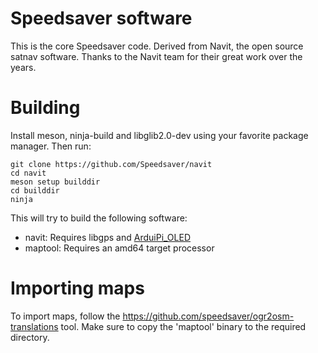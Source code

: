 # Speedsaver software #

This is the core Speedsaver code. Derived from Navit, the open source satnav software. Thanks to the Navit team for their great work over the years.

# Building #

Install meson, ninja-build and libglib2.0-dev using your favorite package manager. Then run:

```
git clone https://github.com/Speedsaver/navit
cd navit
meson setup builddir
cd builddir
ninja
```

This will try to build the following software:

- navit: Requires libgps and [ArduiPi_OLED](https://github.com/Speedsaver/ArduiPi_OLED)
- maptool: Requires an amd64 target processor

# Importing maps #

To import maps, follow the https://github.com/speedsaver/ogr2osm-translations tool. Make sure to copy the 'maptool' binary to the required directory.
